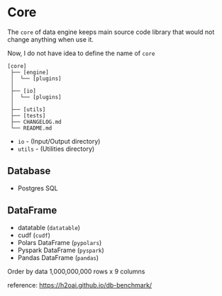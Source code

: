 Core
====

The `core` of data engine keeps main source code library that would not change anything when use it.

Now, I do not have idea to define the name of `core`

```
[core]
 ├── [engine]
 │  └── [plugins]
 │
 ├── [io]
 │  └── [plugins]
 │
 ├── [utils]
 ├── [tests]
 ├── CHANGELOG.md
 └── README.md
```

- `io` - (Input/Output directory)
- `utils` - (Utilities directory)

Database
--------
- Postgres SQL

DataFrame
---------
- datatable (`datatable`)
- cudf (`cudf`)
- Polars DataFrame (`pypolars`)
- Pyspark DataFrame (`pyspark`)
- Pandas DataFrame (`pandas`)

Order by data 1,000,000,000 rows x 9 columns

reference: https://h2oai.github.io/db-benchmark/
